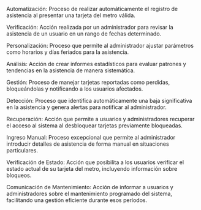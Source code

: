 Automatización: Proceso de realizar automáticamente el registro de asistencia al presentar una tarjeta del metro válida.

Verificación: Acción realizada por un administrador para revisar la asistencia de un usuario en un rango de fechas determinado.

Personalización: Proceso que permite al administrador ajustar parámetros como horarios y días feriados para la asistencia.

Análisis: Acción de crear informes estadísticos para evaluar patrones y tendencias en la asistencia de manera sistemática.

Gestión: Proceso de manejar tarjetas reportadas como perdidas, bloqueándolas y notificando a los usuarios afectados.  

Detección: Proceso que identifica automáticamente una baja significativa en la asistencia y genera alertas para notificar al administrador.

Recuperación: Acción que permite a usuarios y administradores recuperar el acceso al sistema al desbloquear tarjetas previamente bloqueadas.

Ingreso Manual: Proceso excepcional que permite al administrador introducir detalles de asistencia de forma manual en situaciones particulares.

Verificación de Estado: Acción que posibilita a los usuarios verificar el estado actual de su tarjeta del metro, incluyendo información sobre bloqueos.

Comunicación de Mantenimiento: Acción de informar a usuarios y administradores sobre el mantenimiento programado del sistema, facilitando una gestión eficiente durante esos períodos.  
